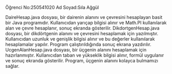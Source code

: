 Öğrenci No:250541020
Ad Soyad:Sıla Ağgül

DaireHesap.java dosyası, bir dairenin alanını ve çevresini hesaplayan basit bir Java programıdır.
Kullanıcıdan yarıçap bilgisi alınır ve Math.PI kullanılarak alan ve çevre hesaplanır, sonuç ekranda gösterilir.
DikdortgenHesap.java dosyası, bir dikdörtgenin alanını ve çevresini hesaplamak için yazılmıştır. 
Kullanıcıdan uzunluk ve genişlik bilgisi alınır ve bu değerler kullanılarak hesaplamalar yapılır. 
Program çalıştırıldığında sonuç ekrana yazdırılır.
UcgenAlanHesap.java dosyası, bir üçgenin alanını hesaplamak için hazırlanmıştır. 
Kullanıcıdan taban ve yükseklik bilgisi alınır, formül uygulanır ve sonuç ekranda gösterilir. 
Program, üçgenin alanını kolayca bulmamızı sağlar.
